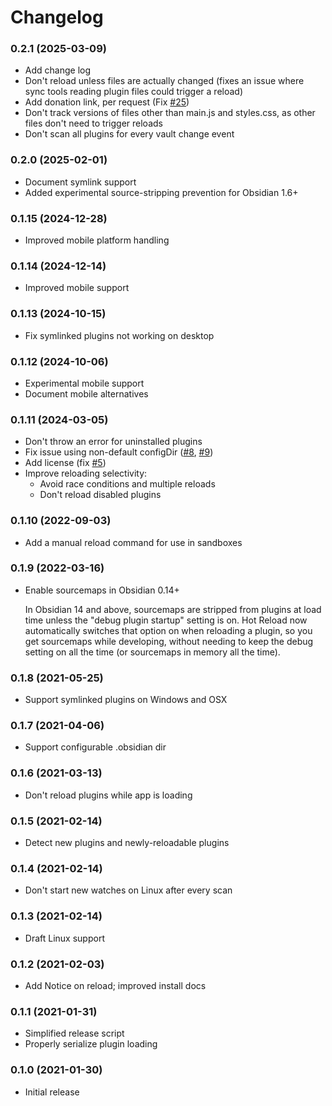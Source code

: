 # Changelog

### 0.2.1 (2025-03-09)
- Add change log
- Don't reload unless files are actually changed (fixes an issue where sync tools reading plugin files could trigger a reload)
- Add donation link, per request (Fix [#25](https://github.com/pjeby/hot-reload/issues/25))
- Don't track versions of files other than main.js and styles.css, as other files don't need to trigger reloads
- Don't scan all plugins for every vault change event

### 0.2.0 (2025-02-01)
- Document symlink support
- Added experimental source-stripping prevention for Obsidian 1.6+

### 0.1.15 (2024-12-28)
- Improved mobile platform handling

### 0.1.14 (2024-12-14)
- Improved mobile support

### 0.1.13 (2024-10-15)
- Fix symlinked plugins not working on desktop

### 0.1.12 (2024-10-06)
- Experimental mobile support
- Document mobile alternatives

### 0.1.11 (2024-03-05)
- Don't throw an error for uninstalled plugins
- Fix issue using non-default configDir ([#8](https://github.com/pjeby/hot-reload/issues/8), [#9](https://github.com/pjeby/hot-reload/pull/9))
- Add license (fix [#5](https://github.com/pjeby/hot-reload/issues/5))
- Improve reloading selectivity:
  - Avoid race conditions and multiple reloads
  - Don't reload disabled plugins

### 0.1.10 (2022-09-03)
- Add a manual reload command for use in sandboxes

### 0.1.9 (2022-03-16)
- Enable sourcemaps in Obsidian 0.14+

  In Obsidian 14 and above, sourcemaps are stripped from plugins
  at load time unless the "debug plugin startup" setting is on.
  Hot Reload now automatically switches that option on when
  reloading a plugin, so you get sourcemaps while developing,
  without needing to keep the debug setting on all the time
  (or sourcemaps in memory all the time).

### 0.1.8 (2021-05-25)
- Support symlinked plugins on Windows and OSX

### 0.1.7 (2021-04-06)
- Support configurable .obsidian dir

### 0.1.6 (2021-03-13)
- Don't reload plugins while app is loading

### 0.1.5 (2021-02-14)
- Detect new plugins and newly-reloadable plugins

### 0.1.4 (2021-02-14)
- Don't start new watches on Linux after every scan

### 0.1.3 (2021-02-14)
- Draft Linux support

### 0.1.2 (2021-02-03)
- Add Notice on reload; improved install docs

### 0.1.1 (2021-01-31)
- Simplified release script
- Properly serialize plugin loading

### 0.1.0 (2021-01-30)
- Initial release
